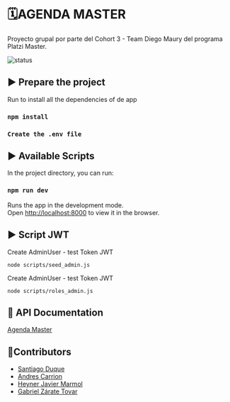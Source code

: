 # 🗓AGENDA MASTER
Proyecto grupal por parte del Cohort 3 - Team Diego Maury del programa Platzi Master.

![status](https://img.shields.io/badge/STATUS-In%20Progress-yellow)

## ▶️ Prepare the project

Run to install all the dependencies of de app

### `npm install`

### `Create the .env file`

## ▶️ Available Scripts

In the project directory, you can run:

### `npm run dev`

Runs the app in the development mode.<br />
Open [http://localhost:8000](http://localhost:8000) to view it in the browser.

## ▶️ Script JWT

Create AdminUser - test Token JWT

```
node scripts/seed_admin.js
```

Create AdminUser - test Token JWT

```
node scripts/roles_admin.js
```
## 📑 API Documentation

[Agenda Master](https://documenter.getpostman.com/view/8893124/T1Dv8ugf)

## 👥Contributors
- [Santiago Duque](https://twitter.com/sd8956)
- [Andres Carrion](https://twitter.com/freehyoga)
- [Heyner Javier Marmol](https://twitter.com/freehyoga)
- [Gabriel Zárate Tovar](https://twitter.com/gzaratet)
